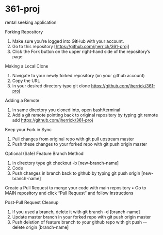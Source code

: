 # 361-proj
rental seeking application

Forking Repository
1.	Make sure you’re logged into GitHub with your account.
2.	Go to this repository [https://github.com/jherrick/361-proj]
3.	Click the Fork button on the upper right-hand side of the repository’s page.

Making a Local Clone
1.	Navigate to your newly forked repository (on your github account)
2.	Copy the URL
3.	In your desired directory type git clone https://github.com/jherrick/361-proj

Adding a Remote
1.	In same directory you cloned into, open bash/terminal
2.	Add a git remote pointing back to original repository by typing git remote add https://github.com/jherrick/361-proj

Keep your Fork in Sync
1.	Pull changes from original repo with git pull upstream master
2.	Push these changes to your forked repo with git push origin master

Optional (Safe) Feature Branch Method
1.	In directory type git checkout -b [new-branch-name]
2.	Code
3.	Push changes in branch back to github by typing git push origin [new-branch-name]

Create a Pull Request to merge your code with main repository
•	Go to MAIN repository and click “Pull Request” and follow Instructions

Post-Pull Request Cleanup
1.	If you used a branch, delete it with git branch -d [branch-name]
2.	Update master branch in your forked repo with git push origin master
3.	Push deletion of feature branch to your github repo with git push --delete origin [branch-name]
